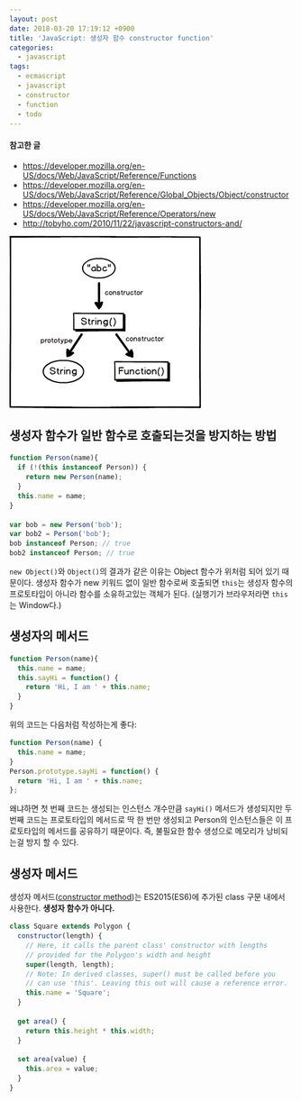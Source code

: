 ```yaml
---
layout: post
date: 2018-03-20 17:19:12 +0900
title: 'JavaScript: 생성자 함수 constructor function'
categories:
  - javascript
tags:
  - ecmascript
  - javascript
  - constructor
  - function
  - todo
---
```


#### 참고한 글
- https://developer.mozilla.org/en-US/docs/Web/JavaScript/Reference/Functions
- https://developer.mozilla.org/en-US/docs/Web/JavaScript/Reference/Global_Objects/Object/constructor
- https://developer.mozilla.org/en-US/docs/Web/JavaScript/Reference/Operators/new
- http://tobyho.com/2010/11/22/javascript-constructors-and/

![](/images/prototype-constructor.png)

## 생성자 함수가 일반 함수로 호출되는것을 방지하는 방법
```js
function Person(name){
  if (!(this instanceof Person)) {
    return new Person(name);
  }
  this.name = name;
}

var bob = new Person('bob');
var bob2 = Person('bob');
bob instanceof Person; // true
bob2 instanceof Person; // true
```
`new Object()`와 `Object()`의 결과가 같은 이유는 Object 함수가 위처럼 되어 있기 때문이다. 생성자 함수가 new 키워드 없이 일반 함수로써 호출되면 `this`는 생성자 함수의 프로토타입이 아니라 함수를 소유하고있는 객체가 된다. (실행기가 브라우저라면 `this`는 Window다.)

## 생성자의 메서드
```js
function Person(name){
  this.name = name;
  this.sayHi = function() {
    return 'Hi, I am ' + this.name;
  }
}
```
위의 코드는 다음처럼 작성하는게 좋다:
```js
function Person(name) {
  this.name = name;
}
Person.prototype.sayHi = function() {
  return 'Hi, I am ' + this.name;
};
```
왜냐하면 첫 번째 코드는 생성되는 인스턴스 개수만큼 `sayHi()` 메서드가 생성되지만 두 번째 코드는 프로토타입의 메서드로 딱 한 번만 생성되고 Person의 인스턴스들은 이 프로토타입의 메서드를 공유하기 때문이다. 즉, 불필요한 함수 생성으로 메모리가 낭비되는걸 방지 할 수 있다.

## 생성자 메서드
생성자 메서드([constructor method](https://developer.mozilla.org/en-US/docs/Web/JavaScript/Reference/Classes/constructor))는 ES2015(ES6)에 추가된 class 구문 내에서 사용한다. **생성자 함수가 아니다.**
```js
class Square extends Polygon {
  constructor(length) {
    // Here, it calls the parent class' constructor with lengths
    // provided for the Polygon's width and height
    super(length, length);
    // Note: In derived classes, super() must be called before you
    // can use 'this'. Leaving this out will cause a reference error.
    this.name = 'Square';
  }

  get area() {
    return this.height * this.width;
  }

  set area(value) {
    this.area = value;
  }
}
```

